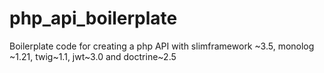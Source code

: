 # php_api_boilerplate
Boilerplate code for creating a php API with slimframework ~3.5, monolog ~1.21, twig~1.1, jwt~3.0 and doctrine~2.5
